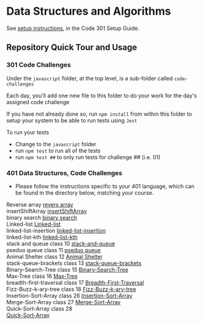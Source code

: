# Data Structures and Algorithms

See [setup instructions](https://codefellows.github.io/setup-guide/code-301/3-code-challenges), in the Code 301 Setup Guide.

## Repository Quick Tour and Usage

### 301 Code Challenges

Under the `javascript` folder, at the top level, is a sub-folder called `code-challenges`

Each day, you'll add one new file to this folder to do your work for the day's assigned code challenge

If you have not already done so, run `npm install` from within this folder to setup your system to be able to run tests using `Jest`

To run your tests

- Change to the `javascript` folder
- run `npm test` to run all of the tests
- run `npm test ##` to only run tests for challenge ## (i.e. 01)

### 401 Data Structures, Code Challenges

- Please follow the instructions specific to your 401 language, which can be found in the directory below, matching your course.  

 


Reverse array 
[revers array](https://github.com/Oubaida996/data-structures-and-algorithms/tree/main/javascript/code-challenges/revers-array)  
insertShiftArray
[insertShiftArray](https://github.com/Oubaida996/data-structures-and-algorithms/tree/insertShiftArray/javascript/code-challenges/insertShiftArray)  
binary search
[binary search](https://github.com/Oubaida996/data-structures-and-algorithms/tree/array-array-binary-search/javascript/code-challenges/array-binary-search)  
Linked-list
[Linked-list](https://github.com/Oubaida996/data-structures-and-algorithms/tree/main/javascript/code-challenges/linked-list)  
linked-list-insertion
[linked-list-insertion](https://github.com/Oubaida996/data-structures-and-algorithms/tree/main/javascript/code-challenges/linked-list-insertion)  
linked-list-kth 
[linked-list-kth](https://github.com/Oubaida996/data-structures-and-algorithms/tree/main/javascript/code-challenges/linked-list-kth)  
stack and queue class 10 
[stack-and-queue](https://github.com/Oubaida996/data-structures-and-algorithms/tree/main/javascript/code-challenges/stack-and-queue)  
pseduo queue class 11 
[pseduo queue](https://github.com/Oubaida996/data-structures-and-algorithms/blob/main/javascript/code-challenges/stack-queue-pseudo/ReadMe.md)   
Animal Shelter class 12 
[Animal Shelter](https://github.com/Oubaida996/data-structures-and-algorithms/blob/main/javascript/code-challenges/stack-queue-animal-shelter/ReadMe.md)     
stack-queue-brackets class 13 
[stack-queue-brackets](https://github.com/Oubaida996/data-structures-and-algorithms/tree/stack-queue-brackets/javascript/code-challenges/stack-queue-brackets)  
Binary-Search-Tree class 15 
[Binary-Search-Tree](https://github.com/Oubaida996/data-structures-and-algorithms/tree/main/javascript/code-challenges/tree/binary-search-tree)  
Max-Tree class 16
[Max-Tree](https://github.com/Oubaida996/data-structures-and-algorithms/tree/main/javascript/code-challenges/tree/max-tree)     
breadth-first-traversal class 17
[Breadth-First-Traversal](https://github.com/Oubaida996/data-structures-and-algorithms/tree/main/javascript/code-challenges/tree/tree-breadth-first)  
Fizz-Buzz-k-ary-tree class 18
[Fizz-Buzz-k-ary-tree](https://github.com/Oubaida996/data-structures-and-algorithms/tree/main/javascript/code-challenges/tree/k-ary-tree-fizz-buzz)   
Insertion-Sort-Array class 26
[Insertion-Sort-Array](https://github.com/Oubaida996/data-structures-and-algorithms/blob/insertion-sort/javascript/code-challenges/insertionSort/Blog.md)  
Merge-Sort-Array class 27 
[Merge-Sort-Array](https://github.com/Oubaida996/data-structures-and-algorithms/tree/main/javascript/code-challenges/mergeSort)  
Quick-Sort-Array class 28   
[Quick-Sort-Array](https://github.com/Oubaida996/data-structures-and-algorithms/tree/main/javascript/code-challenges/quickSort)





